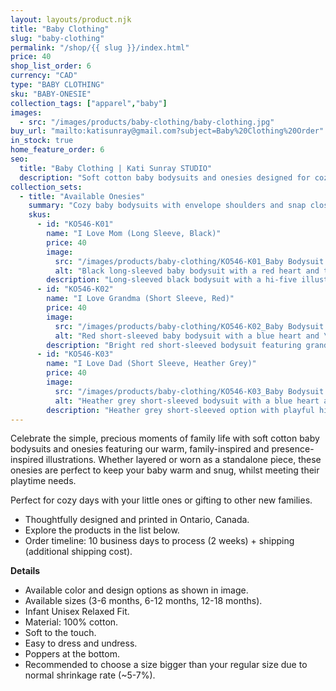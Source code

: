```yaml
---
layout: layouts/product.njk
title: "Baby Clothing"
slug: "baby-clothing"
permalink: "/shop/{{ slug }}/index.html"
price: 40
shop_list_order: 6
currency: "CAD"
type: "BABY CLOTHING"
sku: "BABY-ONESIE"
collection_tags: ["apparel","baby"]
images:
  - src: "/images/products/baby-clothing/baby-clothing.jpg"
buy_url: "mailto:katisunray@gmail.com?subject=Baby%20Clothing%20Order"
in_stock: true
home_feature_order: 6
seo:
  title: "Baby Clothing | Kati Sunray STUDIO"
  description: "Soft cotton baby bodysuits and onesies designed for cozy family moments."
collection_sets:
  - title: "Available Onesies"
    summary: "Cozy baby bodysuits with envelope shoulders and snap closures for easy changes."
    skus:
      - id: "KO546-K01"
        name: "I Love Mom (Long Sleeve, Black)"
        price: 40
        image:
          src: "/images/products/baby-clothing/KO546-K01_Baby Bodysuit Long-Sleeved_Collection I love_I Love Mom (Hi 5_red heart_white outline)_BLACK_12-18m.jpg"
          alt: "Black long-sleeved baby bodysuit with a red heart and the phrase \"I love mom.\""
        description: "Long-sleeved black bodysuit with a hi-five illustration celebrating mom."
      - id: "KO546-K02"
        name: "I Love Grandma (Short Sleeve, Red)"
        price: 40
        image:
          src: "/images/products/baby-clothing/KO546-K02_Baby Bodysuit Short-Sleeved_Collection I love_I Love Grandma (hand hold finger_Blue heart_white outline)_RED_12-18m.jpg"
          alt: "Red short-sleeved baby bodysuit with a blue heart and \"I love grandma\" lettering."
        description: "Bright red short-sleeved bodysuit featuring grandma's loving hand hold."
      - id: "KO546-K03"
        name: "I Love Dad (Short Sleeve, Heather Grey)"
        price: 40
        image:
          src: "/images/products/baby-clothing/KO546-K03_Baby Bodysuit Short-Sleeved_Collection I love_I Love Dad (Hi5_Blue heart_white outline)_GREY_12-18m.jpg"
          alt: "Heather grey short-sleeved bodysuit with a blue heart and \"I love dad.\" message."
        description: "Heather grey short-sleeved option with playful hi-five artwork for dad."
---
```


Celebrate the simple, precious moments of family life with soft cotton baby bodysuits and onesies featuring our warm, family-inspired and presence-inspired illustrations. Whether layered or worn as a standalone piece, these onesies are perfect to keep your baby warm and snug, whilst meeting their playtime needs.

Perfect for cozy days with your little ones or gifting to other new families.

- Thoughtfully designed and printed in Ontario, Canada.
- Explore the products in the list below.
- Order timeline: 10 business days to process (2 weeks) + shipping (additional shipping cost).

**Details**

- Available color and design options as shown in image.
- Available sizes (3-6 months, 6-12 months, 12-18 months).
- Infant Unisex Relaxed Fit.
- Material: 100% cotton.
- Soft to the touch.
- Easy to dress and undress.
- Poppers at the bottom.
- Recommended to choose a size bigger than your regular size due to normal shrinkage rate (~5-7%).
